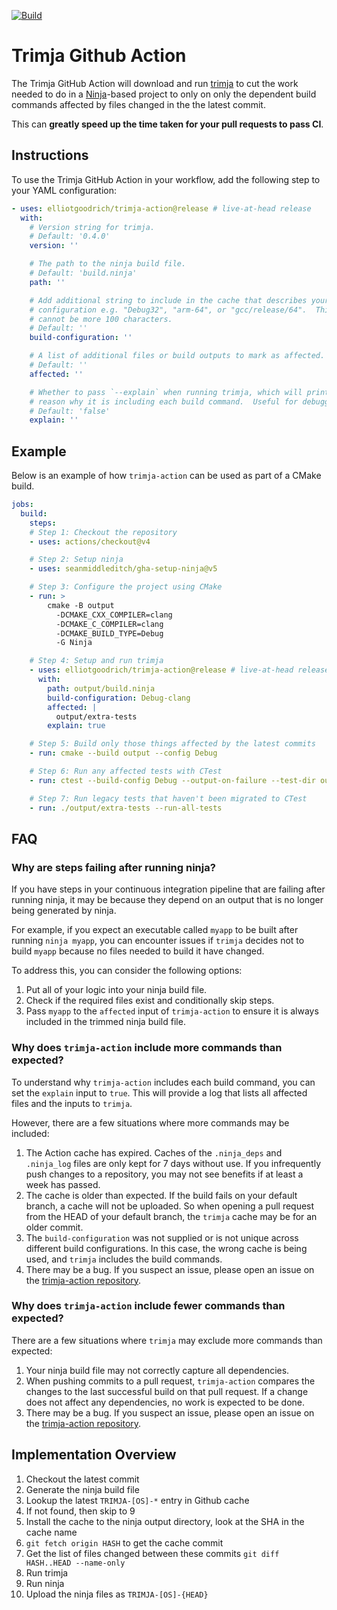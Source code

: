 [![Build](https://github.com/elliotgoodrich/trimja-action/actions/workflows/ci.yaml/badge.svg)](https://github.com/elliotgoodrich/trimja-action/actions/workflows/ci.yaml)

# Trimja Github Action

The Trimja GitHub Action will download and run
[trimja](https://github.com/elliotgoodrich/trimja) to cut the work needed to do
in a [Ninja](https://ninja-build.org/)-based project to only on only the
dependent build commands affected by files changed in the the latest commit.

This can **greatly speed up the time taken for your pull requests to pass CI**.

## Instructions

To use the Trimja GitHub Action in your workflow, add the following step to your
YAML configuration:

```yaml
- uses: elliotgoodrich/trimja-action@release # live-at-head release
  with:
    # Version string for trimja.
    # Default: '0.4.0'
    version: ''

    # The path to the ninja build file.
    # Default: 'build.ninja'
    path: ''

    # Add additional string to include in the cache that describes your build
    # configuration e.g. "Debug32", "arm-64", or "gcc/release/64".  This
    # cannot be more 100 characters.
    # Default: ''
    build-configuration: ''

    # A list of additional files or build outputs to mark as affected.
    # Default: ''
    affected: ''

    # Whether to pass `--explain` when running trimja, which will print out the
    # reason why it is including each build command.  Useful for debugging issues.
    # Default: 'false'
    explain: ''
```

## Example

Below is an example of how `trimja-action` can be used as part of a CMake build.

```yaml
jobs:
  build:
    steps:
    # Step 1: Checkout the repository
    - uses: actions/checkout@v4

    # Step 2: Setup ninja
    - uses: seanmiddleditch/gha-setup-ninja@v5

    # Step 3: Configure the project using CMake
    - run: >
        cmake -B output
          -DCMAKE_CXX_COMPILER=clang
          -DCMAKE_C_COMPILER=clang
          -DCMAKE_BUILD_TYPE=Debug
          -G Ninja

    # Step 4: Setup and run trimja
    - uses: elliotgoodrich/trimja-action@release # live-at-head release
      with:
        path: output/build.ninja
        build-configuration: Debug-clang
        affected: |
          output/extra-tests
        explain: true

    # Step 5: Build only those things affected by the latest commits
    - run: cmake --build output --config Debug

    # Step 6: Run any affected tests with CTest
    - run: ctest --build-config Debug --output-on-failure --test-dir output

    # Step 7: Run legacy tests that haven't been migrated to CTest
    - run: ./output/extra-tests --run-all-tests
```

## FAQ

### Why are steps failing after running ninja?

If you have steps in your continuous integration pipeline that are failing after
running ninja, it may be because they depend on an output that is no longer
being generated by ninja.

For example, if you expect an executable called `myapp` to be built after
running `ninja myapp`, you can encounter issues if `trimja` decides not to build
`myapp` because no files needed to build it have changed.

To address this, you can consider the following options:

  1. Put all of your logic into your ninja build file.
  2. Check if the required files exist and conditionally skip steps.
  3. Pass `myapp` to the `affected` input of `trimja-action` to ensure it is
     always included in the trimmed ninja build file.

### Why does `trimja-action` include more commands than expected?

To understand why `trimja-action` includes each build command, you can set the
`explain` input to `true`. This will provide a log that lists all affected files
and the inputs to `trimja`.

However, there are a few situations where more commands may be included:

  1. The Action cache has expired. Caches of the `.ninja_deps` and `.ninja_log`
     files are only kept for 7 days without use. If you infrequently push changes
     to a repository, you may not see benefits if at least a week has passed.
  2. The cache is older than expected. If the build fails on your default branch,
     a cache will not be uploaded. So when opening a pull request from the HEAD of
     your default branch, the `trimja` cache may be for an older commit.
  3. The `build-configuration` was not supplied or is not unique across different
     build configurations. In this case, the wrong cache is being used, and
     `trimja` includes the build commands.
  4. There may be a bug. If you suspect an issue, please open an issue on the
     [trimja-action repository](https://github.com/elliotgoodrich/trimja-action/issues/new).

### Why does `trimja-action` include fewer commands than expected?

There are a few situations where `trimja` may exclude more commands than expected:

  1. Your ninja build file may not correctly capture all dependencies.
  2. When pushing commits to a pull request, `trimja-action` compares the changes
     to the last successful build on that pull request. If a change does not
     affect any dependencies, no work is expected to be done.
  3. There may be a bug. If you suspect an issue, please open an issue on the
     [trimja-action repository](https://github.com/elliotgoodrich/trimja-action/issues/new).

## Implementation Overview

  1. Checkout the latest commit
  2. Generate the ninja build file
  3. Lookup the latest `TRIMJA-[OS]-*` entry in Github cache
  4. If not found, then skip to 9
  5. Install the cache to the ninja output directory, look at the SHA in the cache name
  6. `git fetch origin HASH` to get the cache commit
  7. Get the list of files changed between these commits
     `git diff HASH..HEAD --name-only`
  8. Run trimja
  9. Run ninja
  10. Upload the ninja files as `TRIMJA-[OS]-{HEAD}`
